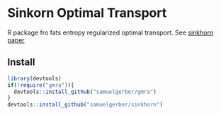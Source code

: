 # Sinkorn Optimal Transport

R package fro fats entropy regularized optimal transport.
See [sinkhorn paper](https://arxiv.org/abs/1306.0895)

## Install

```R
library(devtools)
if(!require("gmra")){
  devtools::install_github("samuelgerber/gmra")
}
devtools::install_github("samuelgerber/sinkhorn")
```

